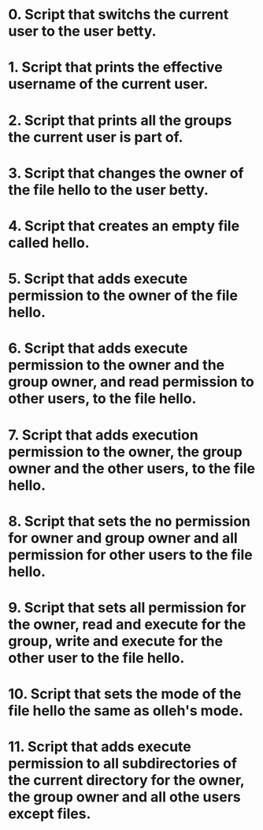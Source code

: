 # 0. Script that switchs the current user to the user betty.
# 1. Script that prints the effective username of the current user.
# 2. Script that prints all the groups the current user is part of.
# 3. Script that changes the owner of the file hello to the user betty.
# 4. Script that creates an empty file called hello.
# 5. Script that adds execute permission to the owner of the file hello.
# 6. Script that adds execute permission to the owner and the group owner, and read permission to other users, to the file hello.
# 7. Script that adds execution permission to the owner, the group owner and the other users, to the file hello.
# 8. Script that sets the no permission for owner and group owner and all permission for other users to the file hello.
# 9. Script that sets all permission for the owner, read and execute for the group, write and execute for the other user to the file hello.
# 10. Script that sets the mode of the file hello the same as olleh's mode.
# 11. Script that adds execute permission to all subdirectories of the current directory for the owner, the group owner and all othe users except files. 
